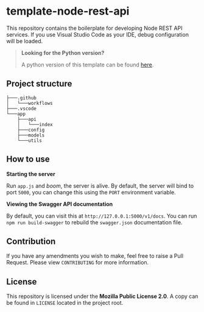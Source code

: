 # template-node-rest-api
This repository contains the boilerplate for developing Node REST API services.
If you use Visual Studio Code as your IDE, debug configuration will be loaded.

> **Looking for the Python version?**
> 
> A python version of this template can be found [here](https://github.com/harbourfront/template-flask-rest-api).

## Project structure
```
├───.github
│   └───workflows
├───.vscode
└───app
    ├───api
    │   └───index
    ├───config
    ├───models
    └───utils
```

## How to use
**Starting the server**

Run `app.js` and *boom*, the server is alive. By default, the server will bind to port `5000`, you can change this using the `PORT` environment variable.

**Viewing the Swagger API documentation**

By default, you can visit this at `http://127.0.0.1:5000/v1/docs`. You can run `npm run build-swagger` to rebuild the `swagger.json` documentation file.

## Contribution
If you have any amendments you wish to make, feel free to raise a Pull Request.
Please view `CONTRIBUTING` for more information.


## License
This repository is licensed under the **Mozilla Public License 2.0**. A copy can be found in `LICENSE` located in the project root.